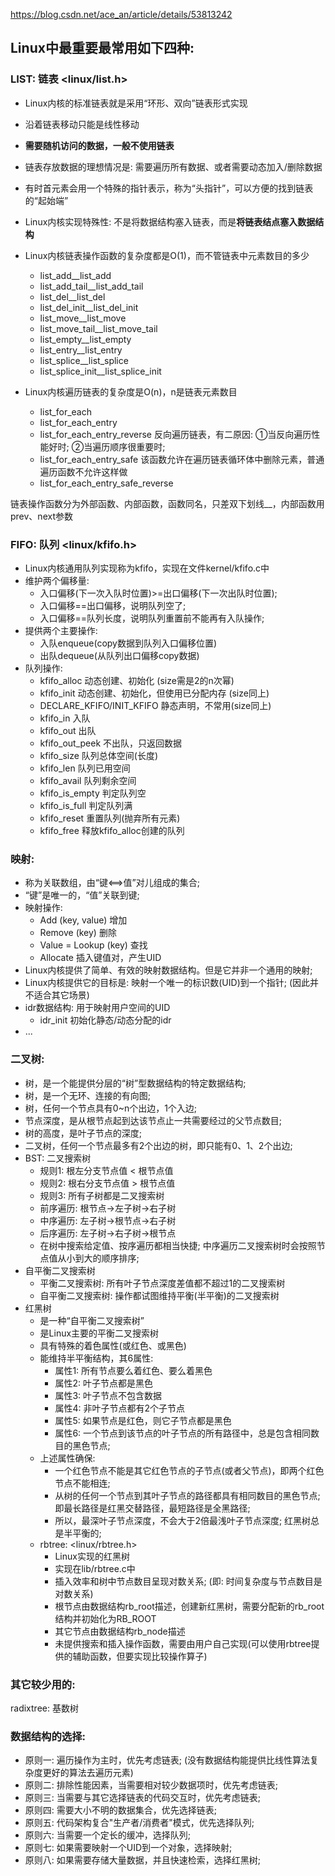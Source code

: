 https://blog.csdn.net/ace_an/article/details/53813242

## Linux中最重要最常用如下四种: 

### LIST: 链表 <linux/list.h>

- Linux内核的标准链表就是采用“环形、双向”链表形式实现
- 沿着链表移动只能是线性移动
- **需要随机访问的数据，一般不使用链表**
- 链表存放数据的理想情况是: 需要遍历所有数据、或者需要动态加入/删除数据
- 有时首元素会用一个特殊的指针表示，称为“头指针”，可以方便的找到链表的“起始端”
- Linux内核实现特殊性: 不是将数据结构塞入链表，而是**将链表结点塞入数据结构**
- Linux内核链表操作函数的复杂度都是O(1)，而不管链表中元素数目的多少

    - list\_add\_\_list\_add
    - list\_add\_tail\_\_list\_add\_tail
    - list\_del\_\_list\_del
    - list\_del\_init\_\_list\_del\_init
    - list\_move\_\_list\_move
    - list\_move\_tail\_\_list\_move\_tail
    - list\_empty\_\_list\_empty
    - list\_entry\_\_list\_entry
    - list\_splice\_\_list\_splice
    - list\_splice\_init\_\_list\_splice\_init

- Linux内核遍历链表的复杂度是O(n)，n是链表元素数目

    - list\_for\_each
    - list\_for\_each\_entry
    - list\_for\_each\_entry\_reverse 反向遍历链表，有二原因: ①当反向遍历性能好时; ②当遍历顺序很重要时; 
    - list\_for\_each\_entry\_safe 该函数允许在遍历链表循环体中删除元素，普通遍历函数不允许这样做
    - list\_for\_each\_entry\_safe\_reverse

链表操作函数分为外部函数、内部函数，函数同名，只差双下划线\_\_，内部函数用prev、next参数

### FIFO: 队列 <linux/kfifo.h>

- Linux内核通用队列实现称为kfifo，实现在文件kernel/kfifo.c中
- 维护两个偏移量: 
    - 入口偏移(下一次入队时位置)>=出口偏移(下一次出队时位置); 
    - 入口偏移==出口偏移，说明队列空了; 
    - 入口偏移==队列长度，说明队列重置前不能再有入队操作; 
- 提供两个主要操作: 
    - 入队enqueue(copy数据到队列入口偏移位置)
    - 出队dequeue(从队列出口偏移copy数据)
- 队列操作: 
    - kfifo\_alloc 动态创建、初始化 (size需是2的n次幂)
    - kfifo\_init 动态创建、初始化，但使用已分配内存 (size同上)
    - DECLARE\_KFIFO/INIT\_KFIFO 静态声明，不常用(size同上)
    - kfifo\_in   入队
    - kfifo\_out   出队
    - kfifo\_out\_peek   不出队，只返回数据
    - kfifo\_size   队列总体空间(长度)
    - kfifo\_len   队列已用空间
    - kfifo\_avail   队列剩余空间
    - kfifo\_is\_empty   判定队列空
    - kfifo\_is\_full   判定队列满
    - kfifo\_reset   重置队列(抛弃所有元素)
    - kfifo\_free   释放kfifo\_alloc创建的队列

### 映射: 

- 称为关联数组，由“键<==>值”对儿组成的集合;  
- “键”是唯一的，“值”关联到键; 
- 映射操作: 
    - Add (key, value)   增加
    - Remove (key)   删除
    - Value = Lookup (key)   查找
    - Allocate   插入键值对，产生UID
- Linux内核提供了简单、有效的映射数据结构。但是它并非一个通用的映射; 
- Linux内核提供它的目标是: 映射一个唯一的标识数(UID)到一个指针;  (因此并不适合其它场景)
- idr数据结构: 用于映射用户空间的UID
    - idr_init   初始化静态/动态分配的idr
- ...

### 二叉树: 
- 树，是一个能提供分层的“树”型数据结构的特定数据结构; 
- 树，是一个无环、连接的有向图; 
- 树，任何一个节点具有0~n个出边，1个入边; 
- 节点深度，是从根节点起到达该节点止一共需要经过的父节点数目; 
- 树的高度，是叶子节点的深度; 
- 二叉树，任何一个节点最多有2个出边的树，即只能有0、1、2个出边; 
- BST: 二叉搜索树
    - 规则1: 根左分支节点值 < 根节点值
    - 规则2: 根右分支节点值 > 根节点值
    - 规则3: 所有子树都是二叉搜索树
    - 前序遍历: 根节点->左子树->右子树
    - 中序遍历: 左子树->根节点->右子树
    - 后序遍历: 左子树->右子树->根节点
    - 在树中搜索给定值、按序遍历都相当快捷; 中序遍历二叉搜索树时会按照节点值从小到大的顺序排序; 
- 自平衡二叉搜索树
    - 平衡二叉搜索树: 所有叶子节点深度差值都不超过1的二叉搜索树
    - 自平衡二叉搜索树: 操作都试图维持平衡(半平衡)的二叉搜索树
- 红黑树
    - 是一种“自平衡二叉搜索树”
    - 是Linux主要的平衡二叉搜索树
    - 具有特殊的着色属性(或红色、或黑色)
    - 能维持半平衡结构，其6属性: 
        - 属性1: 所有节点要么着红色、要么着黑色
        - 属性2: 叶子节点都是黑色
        - 属性3: 叶子节点不包含数据
        - 属性4: 非叶子节点都有2个子节点
        - 属性5: 如果节点是红色，则它子节点都是黑色
        - 属性6: 一个节点到该节点的叶子节点的所有路径中，总是包含相同数目的黑色节点; 
    - 上述属性确保: 
        - 一个红色节点不能是其它红色节点的子节点(或者父节点)，即两个红色节点不能相连; 
        - 从树的任何一个节点到其叶子节点的路径都具有相同数目的黑色节点; 即最长路径是红黑交替路径，最短路径是全黑路径; 
        - 所以，最深叶子节点深度，不会大于2倍最浅叶子节点深度;  红黑树总是半平衡的; 
    - rbtree:  <linux/rbtree.h>
        - Linux实现的红黑树
        - 实现在lib/rbtree.c中
        - 插入效率和树中节点数目呈现对数关系; (即: 时间复杂度与节点数目是对数关系)
        - 根节点由数据结构rb\_root描述，创建新红黑树，需要分配新的rb\_root结构并初始化为RB\_ROOT
        - 其它节点由数据结构rb\_node描述
        - 未提供搜索和插入操作函数，需要由用户自己实现(可以使用rbtree提供的辅助函数，但要实现比较操作算子)

### 其它较少用的: 

radixtree: 基数树

### 数据结构的选择: 

- 原则一: 遍历操作为主时，优先考虑链表; (没有数据结构能提供比线性算法复杂度更好的算法去遍历元素)
- 原则二: 排除性能因素，当需要相对较少数据项时，优先考虑链表; 
- 原则三: 当需要与其它选择链表的代码交互时，优先考虑链表; 
- 原则四: 需要大小不明的数据集合，优先选择链表; 
- 原则五: 代码架构复合"生产者/消费者"模式，优先选择队列; 
- 原则六: 当需要一个定长的缓冲，选择队列; 
- 原则七: 如果需要映射一个UID到一个对象，选择映射; 
- 原则八: 如果需要存储大量数据，并且快速检索，选择红黑树; 